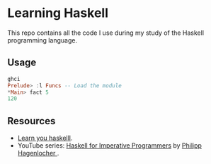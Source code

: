 # Learning Haskell

This repo contains all the code I use during my study of the Haskell programming language.

## Usage
```haskell
ghci
Prelude> :l Funcs -- Load the module
*Main> fact 5
120
```

## Resources
- [Learn you haskelll](http://learnyouahaskell.com/chapters).
- YouTube series: [Haskell for Imperative Programmers](https://www.youtube.com/watch?v=Vgu82wiiZ90&list=PLe7Ei6viL6jGp1Rfu0dil1JH1SHk9bgDV) by [ Philipp Hagenlocher ](https://www.youtube.com/channel/UC3xdLFFsqG701QAyGJIPT1g).